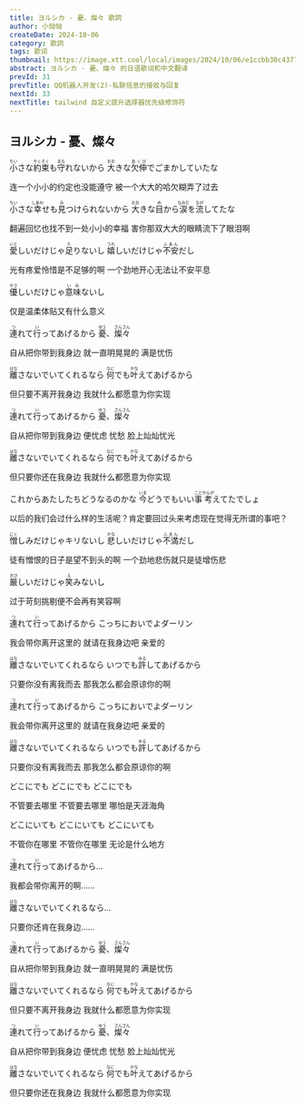 ```yaml
---
title: ヨルシカ - 憂、燦々 歌詞
author: 小恸恸
createDate: 2024-10-06
category: 歌詞
tags: 歌词
thumbnail: https://image.xtt.cool/local/images/2024/10/06/e1ccbb30c4377e131b36e83249c820ac.jpg
abstract: ヨルシカ - 憂、燦々 的日语歌词和中文翻译
prevId: 31
prevTitle: QQ机器人开发(2)-私聊信息的接收与回复
nextId: 33
nextTitle: tailwind 自定义提升选择器优先级修饰符
---
```


## ヨルシカ - 憂、燦々

<p class='lrc-lang-ja'><ruby>小<rp>(</rp><rt>ちい</rt><rp>)</rp></ruby>さな<ruby>約束<rp>(</rp><rt>やくそく</rt><rp>)</rp></ruby>も<ruby>守<rp>(</rp><rt>まも</rt><rp>)</rp></ruby>れないから <ruby>大<rp>(</rp><rt>おお</rt><rp>)</rp></ruby>きな<ruby>欠伸<rp>(</rp><rt>あくび</rt><rp>)</rp></ruby>でごまかしていたな</p>
<p class='lrc-lang-zh'>连一个小小的约定也没能遵守 被一个大大的哈欠糊弄了过去</p>

<p class='lrc-lang-ja'><ruby>小<rp>(</rp><rt>ちい</rt><rp>)</rp></ruby>さな<ruby>幸<rp>(</rp><rt>しあわ</rt><rp>)</rp></ruby>せも<ruby>見<rp>(</rp><rt>み</rt><rp>)</rp></ruby>つけられないから <ruby>大<rp>(</rp><rt>おお</rt><rp>)</rp></ruby>きな<ruby>目<rp>(</rp><rt>め</rt><rp>)</rp></ruby>から<ruby>涙<rp>(</rp><rt>なみだ</rt><rp>)</rp></ruby>を<ruby>流<rp>(</rp><rt>なが</rt><rp>)</rp></ruby>してたな</p>
<p class='lrc-lang-zh'>翻遍回忆也找不到一处小小的幸福 害你那双大大的眼睛流下了眼泪啊</p>

<p class='lrc-lang-ja'><ruby>愛<rp>(</rp><rt>いと</rt><rp>)</rp></ruby>しいだけじゃ<ruby>足<rp>(</rp><rt>た</rt><rp>)</rp></ruby>りないし <ruby>嬉<rp>(</rp><rt>うれ</rt><rp>)</rp></ruby>しいだけじゃ<ruby>不安<rp>(</rp><rt>ふあん</rt><rp>)</rp></ruby>だし</p>
<p class='lrc-lang-zh'>光有疼爱怜惜是不足够的啊 一个劲地开心无法让不安平息</p>

<p class='lrc-lang-ja'><ruby>優<rp>(</rp><rt>やさ</rt><rp>)</rp></ruby>しいだけじゃ<ruby>意味<rp>(</rp><rt>いみ</rt><rp>)</rp></ruby>ないし</p>
<p class='lrc-lang-zh'>仅是温柔体贴又有什么意义</p>

<p class='lrc-lang-ja'><ruby>連<rp>(</rp><rt>つ</rt><rp>)</rp></ruby>れて<ruby>行<rp>(</rp><rt>い</rt><rp>)</rp></ruby>ってあげるから <ruby>憂<rp>(</rp><rt>ゆう</rt><rp>)</rp></ruby>、<ruby>燦々<rp>(</rp><rt>さんさん</rt><rp>)</rp></ruby></p>
<p class='lrc-lang-zh'>自从把你带到我身边 就一直明晃晃的 满是忧伤</p>

<p class='lrc-lang-ja'><ruby>離<rp>(</rp><rt>はな</rt><rp>)</rp></ruby>さないでいてくれるなら <ruby>何<rp>(</rp><rt>なに</rt><rp>)</rp></ruby>でも<ruby>叶<rp>(</rp><rt>かな</rt><rp>)</rp></ruby>えてあげるから</p>
<p class='lrc-lang-zh'>但只要不离开我身边 我就什么都愿意为你实现</p>

<p class='lrc-lang-ja'><ruby>連<rp>(</rp><rt>つ</rt><rp>)</rp></ruby>れて<ruby>行<rp>(</rp><rt>い</rt><rp>)</rp></ruby>ってあげるから <ruby>憂<rp>(</rp><rt>ゆう</rt><rp>)</rp></ruby>、<ruby>燦々<rp>(</rp><rt>さんさん</rt><rp>)</rp></ruby></p>
<p class='lrc-lang-zh'>自从把你带到我身边 便忧虑 忧愁 脸上灿灿忧光</p>

<p class='lrc-lang-ja'><ruby>離<rp>(</rp><rt>はな</rt><rp>)</rp></ruby>さないでいてくれるなら <ruby>何<rp>(</rp><rt>なに</rt><rp>)</rp></ruby>でも<ruby>叶<rp>(</rp><rt>かな</rt><rp>)</rp></ruby>えてあげるから</p>
<p class='lrc-lang-zh'>但只要你还在我身边 我就什么都愿意为你实现</p>

<p class='lrc-lang-ja'>これからあたしたちどうなるのかな <ruby>今<rp>(</rp><rt>いま</rt><rp>)</rp></ruby>どうでもいい<ruby>事<rp>(</rp><rt>こと</rt><rp>)</rp></ruby><ruby>考<rp>(</rp><rt>かんが</rt><rp>)</rp></ruby>えてたでしょ</p>
<p class='lrc-lang-zh'>以后的我们会过什么样的生活呢？肯定要回过头来考虑现在觉得无所谓的事吧？</p>

<p class='lrc-lang-ja'><ruby>憎<rp>(</rp><rt>にく</rt><rp>)</rp></ruby>しみだけじゃキリないし <ruby>悲<rp>(</rp><rt>かな</rt><rp>)</rp></ruby>しいだけじゃ<ruby>不満<rp>(</rp><rt>ふまん</rt><rp>)</rp></ruby>だし</p>
<p class='lrc-lang-zh'>徒有憎恨的日子是望不到头的啊 一个劲地悲伤就只是徒增伤悲</p>

<p class='lrc-lang-ja'><ruby>厳<rp>(</rp><rt>きび</rt><rp>)</rp></ruby>しいだけじゃ<ruby>笑<rp>(</rp><rt>え</rt><rp>)</rp></ruby>みないし</p>
<p class='lrc-lang-zh'>过于苛刻挑剔便不会再有笑容啊</p>

<p class='lrc-lang-ja'><ruby>連<rp>(</rp><rt>つ</rt><rp>)</rp></ruby>れて<ruby>行<rp>(</rp><rt>い</rt><rp>)</rp></ruby>ってあげるから こっちにおいでよダーリン</p>
<p class='lrc-lang-zh'>我会带你离开这里的 就请在我身边吧 亲爱的</p>

<p class='lrc-lang-ja'><ruby>離<rp>(</rp><rt>はな</rt><rp>)</rp></ruby>さないでいてくれるなら いつでも<ruby>許<rp>(</rp><rt>ゆる</rt><rp>)</rp></ruby>してあげるから</p>
<p class='lrc-lang-zh'>只要你没有离我而去 那我怎么都会原谅你的啊</p>

<p class='lrc-lang-ja'><ruby>連<rp>(</rp><rt>つ</rt><rp>)</rp></ruby>れて<ruby>行<rp>(</rp><rt>い</rt><rp>)</rp></ruby>ってあげるから こっちにおいでよダーリン</p>
<p class='lrc-lang-zh'>我会带你离开这里的 就请在我身边吧 亲爱的</p>

<p class='lrc-lang-ja'><ruby>離<rp>(</rp><rt>はな</rt><rp>)</rp></ruby>さないでいてくれるなら いつでも<ruby>許<rp>(</rp><rt>ゆる</rt><rp>)</rp></ruby>してあげるから</p>
<p class='lrc-lang-zh'>只要你没有离我而去 那我怎么都会原谅你的啊</p>

<p class='lrc-lang-ja'>どこにでも どこにでも どこにでも</p>
<p class='lrc-lang-zh'>不管要去哪里 不管要去哪里 哪怕是天涯海角</p>

<p class='lrc-lang-ja'>どこにいても どこにいても どこにいても</p>
<p class='lrc-lang-zh'>不管你在哪里 不管你在哪里 无论是什么地方</p>

<p class='lrc-lang-ja'><ruby>連<rp>(</rp><rt>つ</rt><rp>)</rp></ruby>れて<ruby>行<rp>(</rp><rt>い</rt><rp>)</rp></ruby>ってあげるから…</p>
<p class='lrc-lang-zh'>我都会带你离开的啊……</p>

<p class='lrc-lang-ja'><ruby>離<rp>(</rp><rt>はな</rt><rp>)</rp></ruby>さないでいてくれるなら…</p>
<p class='lrc-lang-zh'>只要你还肯在我身边……</p>

<p class='lrc-lang-ja'><ruby>連<rp>(</rp><rt>つ</rt><rp>)</rp></ruby>れて<ruby>行<rp>(</rp><rt>い</rt><rp>)</rp></ruby>ってあげるから <ruby>憂<rp>(</rp><rt>ゆう</rt><rp>)</rp></ruby>、<ruby>燦々<rp>(</rp><rt>さんさん</rt><rp>)</rp></ruby></p>
<p class='lrc-lang-zh'>自从把你带到我身边 就一直明晃晃的 满是忧伤</p>

<p class='lrc-lang-ja'><ruby>離<rp>(</rp><rt>はな</rt><rp>)</rp></ruby>さないでいてくれるなら <ruby>何<rp>(</rp><rt>なに</rt><rp>)</rp></ruby>でも<ruby>叶<rp>(</rp><rt>かな</rt><rp>)</rp></ruby>えてあげるから</p>
<p class='lrc-lang-zh'>但只要不离开我身边 我就什么都愿意为你实现</p>

<p class='lrc-lang-ja'><ruby>連<rp>(</rp><rt>つ</rt><rp>)</rp></ruby>れて<ruby>行<rp>(</rp><rt>い</rt><rp>)</rp></ruby>ってあげるから <ruby>憂<rp>(</rp><rt>ゆう</rt><rp>)</rp></ruby>、<ruby>燦々<rp>(</rp><rt>さんさん</rt><rp>)</rp></ruby></p>
<p class='lrc-lang-zh'>自从把你带到我身边 便忧虑 忧愁 脸上灿灿忧光</p>

<p class='lrc-lang-ja'><ruby>離<rp>(</rp><rt>はな</rt><rp>)</rp></ruby>さないでいてくれるなら <ruby>何<rp>(</rp><rt>なに</rt><rp>)</rp></ruby>でも<ruby>叶<rp>(</rp><rt>かな</rt><rp>)</rp></ruby>えてあげるから</p>
<p class='lrc-lang-zh'>但只要你还在我身边 我就什么都愿意为你实现</p>
